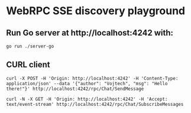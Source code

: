 # WebRPC SSE discovery playground

## Run Go server at http://localhost:4242 with:
```bash
go run ./server-go
```

## CURL client
```
curl -X POST -H 'Origin: http://localhost:4242' -H 'Content-Type: application/json' --data '{"author": "Vojtech", "msg": "Hello there!"}' http://localhost:4242/rpc/Chat/SendMessage
```

```
curl -N -X GET -H 'Origin: http://localhost:4242' -H 'Accept: text/event-stream' http://localhost:4242/rpc/Chat/SubscribeMessages
```
